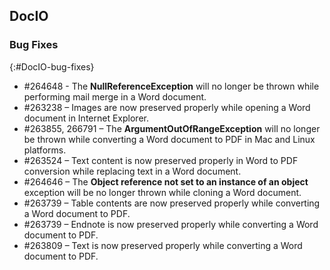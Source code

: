 ## DocIO

### Bug Fixes
{:#DocIO-bug-fixes}

* \#264648 - The **NullReferenceException** will no longer be thrown while performing mail merge in a Word document.
* \#263238 – Images are now preserved properly while opening a Word document in Internet Explorer.
* \#263855, 266791 – The **ArgumentOutOfRangeException** will no longer be thrown while converting a Word document to PDF in Mac and Linux platforms.
* \#263524 – Text content is now preserved properly in Word to PDF conversion while replacing text in a Word document.
* \#264646 – The **Object reference not set to an instance of an object** exception will be no longer thrown while cloning a Word document.
* \#263739 – Table contents are now preserved properly while converting a Word document to PDF.
* \#263739 – Endnote is now preserved properly while converting a Word document to PDF.
* \#263809 – Text is now preserved properly while converting a Word document to PDF.